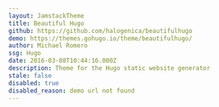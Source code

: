 ```yaml
---
layout: JamstackTheme
title: Beautiful Hugo
github: https://github.com/halogenica/beautifulhugo
demo: https://themes.gohugo.io/theme/beautifulhugo/
author: Michael Romero
ssg: Hugo
date: 2016-03-08T10:44:16.000Z
description: Theme for the Hugo static website generator
stale: false
disabled: true
disabled_reason: demo url not found
---
```

